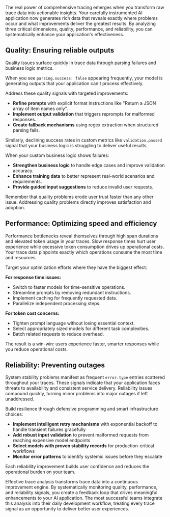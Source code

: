 The real power of comprehensive tracing emerges when you transform raw trace data into actionable insights. Your carefully instrumented AI application now generates rich data that reveals exactly where problems occur and what improvements deliver the greatest results. By analyzing three critical dimensions, quality, performance, and reliability, you can systematically enhance your application's effectiveness.

## Quality: Ensuring reliable outputs

Quality issues surface quickly in trace data through parsing failures and business logic metrics.

When you see `parsing.success: false` appearing frequently, your model is generating outputs that your application can't process effectively.

Address these quality signals with targeted improvements:

- **Refine prompts** with explicit format instructions like "Return a JSON array of item names only".
- **Implement output validation** that triggers reprompts for malformed responses.
- **Create fallback mechanisms** using regex extraction when structured parsing fails.

Similarly, declining success rates in custom metrics like `validation.passed` signal that your business logic is struggling to deliver useful results.

When your custom business logic shows failures:

- **Strengthen business logic** to handle edge cases and improve validation accuracy.
- **Enhance training data** to better represent real-world scenarios and requirements.
- **Provide guided input suggestions** to reduce invalid user requests.

Remember that quality problems erode user trust faster than any other issue. Addressing quality problems directly improves satisfaction and adoption.

## Performance: Optimizing speed and efficiency

Performance bottlenecks reveal themselves through high span durations and elevated token usage in your traces. Slow response times hurt user experience while excessive token consumption drives up operational costs. Your trace data pinpoints exactly which operations consume the most time and resources.

Target your optimization efforts where they have the biggest effect:

**For response time issues:**

- Switch to faster models for time-sensitive operations.
- Streamline prompts by removing redundant instructions.
- Implement caching for frequently requested data.
- Parallelize independent processing steps.

**For token cost concerns:**

- Tighten prompt language without losing essential context.
- Select appropriately sized models for different task complexities.
- Batch related requests to reduce overhead.

The result is a win-win: users experience faster, smarter responses while you reduce operational costs.

## Reliability: Preventing outages

System stability problems manifest as frequent `error.type` entries scattered throughout your traces. These signals indicate that your application faces threats to availability and consistent service delivery. Reliability issues compound quickly, turning minor problems into major outages if left unaddressed.

Build resilience through defensive programming and smart infrastructure choices:

- **Implement intelligent retry mechanisms** with exponential backoff to handle transient failures gracefully
- **Add robust input validation** to prevent malformed requests from reaching expensive model endpoints
- **Select models with proven stability records** for production-critical workflows
- **Monitor error patterns** to identify systemic issues before they escalate

Each reliability improvement builds user confidence and reduces the operational burden on your team.

Effective trace analysis transforms trace data into a continuous improvement engine. By systematically monitoring quality, performance, and reliability signals, you create a feedback loop that drives meaningful enhancements to your AI application. The most successful teams integrate this analysis into their daily development workflow, treating every trace signal as an opportunity to deliver better user experiences.
